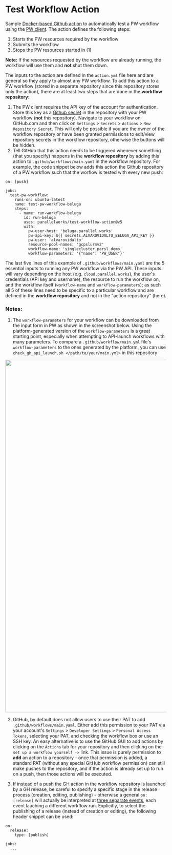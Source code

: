 # Test Workflow Action
Sample [Docker-based Github action](https://docs.github.com/en/actions/creating-actions/creating-a-docker-container-action) to automatically test a PW workflow using the [PW client](https://raw.githubusercontent.com/parallelworks/pw-cluster-automation/master/client.py). The action defines the following steps:

1. Starts the PW resources required by the workflow
2. Submits the workflow
3. Stops the PW resources started in (1)

**Note:** If the resources requested by the workflow are already running, the workflow will use them and **not** shut them down. 

The inputs to the action are defined in the `action.yml` file here and are general so they apply to almost any PW workflow. 
To add this action to a PW workflow (stored in a separate repository since this repository stores only the action), there 
are at least two steps that are done in the **workflow repository**:

1. The PW client requires the API key of the account for authentication. Store this key as a [Github secret](https://docs.github.com/en/actions/security-guides/encrypted-secrets) in the repository with your PW workflow (**not** this repository).  Navigate to your workflow on GitHub.com and then click on `Settings` > `Secrets` > `Actions` > `New Repository Secret`. This will only be possible if you are the owner of the workflow repository or have been granted permissions to edit/view repository secrets in the workflow repository, otherwise the buttons will be hidden.
3. Tell GitHub that this action needs to be triggered whenever something (that you specify) happens in the **workflow repository** by adding this action to `.github/workflows/main.yaml` in the workflow repository.  For example, the code snippet below adds this action the Github repository of a PW workflow such that the worflow is tested with every new push:

```
on: [push]

jobs:
  test-pw-workflow:
    runs-on: ubuntu-latest
    name: test-pw-workflow-beluga
    steps:
      - name: run-workflow-beluga
        id: run-beluga
        uses: parallelworks/test-workflow-action@v5
        with:
          pw-user-host: 'beluga.parallel.works'
          pw-api-key: ${{ secrets.ALVAROVIDALTO_BELUGA_API_KEY }}
          pw-user: 'alvarovidalto'
          resource-pool-names: 'gcpslurmv2'
          workflow-name: 'singlecluster_parsl_demo'
          workflow-parameters: '{"name": "PW_USER"}'
```

The last five lines of this example of `.github/workflows/main.yaml` are the 5 essential inputs to running any 
PW workflow via the PW API. These inputs will vary depending on the host (e.g. `cloud.parallel.works`), the user's
credentials (API key and username), the resource to run the workflow on, and the workflow itself (`workflow-name`
and `workflow-parameters`); as such all 5 of these lines need to be specific to a particular workflow and are 
defined in the **workflow repository** and not in the "action repository" (here).

### Notes:
1. The `workflow-parameters` for your workflow can be downloaded from the input form in PW as shown in the screenshot below.
Using the platform-generated version of the `workflow-parameters` is a great starting point, especially when attempting to 
API-launch workflows with many parameters. To compare a `.github/workflow/main.yml` file's `workflow-parameters` to the ones
generated by the platform, you can use `check_gh_api_launch.sh </path/to/your/main.yml>` in this repository

<div style="text-align:left;"><img src="https://drive.google.com/uc?id=11S7U2_LGAaKxxQva6tJkOhH7r8h3heiN" width="1100"></div>

2. GitHub, by default does not allow users to use their PAT to add `.github/workflows/main.yaml`.  Either add this permission
to your PAT via your account's `Settings` > `Developer Settings` > `Personal Access Tokens`, selecting your PAT, and checking 
the workflow box or use an SSH key. An easy alternative is to use the GitHub GUI to add actions by clicking on the `Actions` tab
for your repository and then clicking on the `set up a workflow yourself ->` link. This issue is purely permission to **add** an
action to a repository - once that permission is added, a standard PAT (without any special GitHub workflow permission) can 
still make pushes to the repository, and if the action is already set up to run on a push, then those actions will be
executed.

3. If instead of a push the GH action in the workflow repository is launched by a GH release, be careful to specify a specific stage in the release process (creation, editing, publishing) - otherwise a general `on: [release]` will actually be interpreted at [three separate events](https://docs.github.com/en/actions/using-workflows/events-that-trigger-workflows#release), each event lauching a different workflow run. Explicitly, to select the publishing of a release (instead of creation or editing), the following header snippet can be used:
```
on:
  release:
    type: [publish]
    
jobs:
  ...
```
